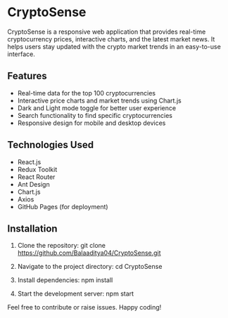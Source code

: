# CryptoSense

CryptoSense is a responsive web application that provides real-time cryptocurrency prices, interactive charts, and the latest market news. It helps users stay updated with the crypto market trends in an easy-to-use interface.

## Features

- Real-time data for the top 100 cryptocurrencies
- Interactive price charts and market trends using Chart.js
- Dark and Light mode toggle for better user experience
- Search functionality to find specific cryptocurrencies
- Responsive design for mobile and desktop devices

## Technologies Used

- React.js
- Redux Toolkit
- React Router
- Ant Design
- Chart.js
- Axios
- GitHub Pages (for deployment)

## Installation

1. Clone the repository:
   git clone https://github.com/Balaaditya04/CryptoSense.git

2. Navigate to the project directory:
   cd CryptoSense

3. Install dependencies:
   npm install

4. Start the development server:
   npm start

Feel free to contribute or raise issues. Happy coding!
   
